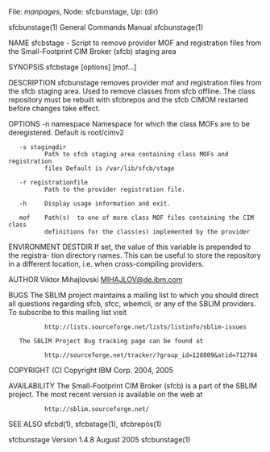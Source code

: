 File: *manpages*,  Node: sfcbunstage,  Up: (dir)


sfcbunstage(1)              General Commands Manual             sfcbunstage(1)



NAME
       sfcbstage  -  Script to remove provider MOF and registration files from
       the Small-Footprint CIM Broker (sfcb) staging area

SYNOPSIS
       sfcbstage [options] [mof...]

DESCRIPTION
       sfcbunstage removes provider mof and registration files from  the  sfcb
       staging  area.   Used  to  remove  classes from sfcb offline. The class
       repository must be rebuilt with sfcbrepos and the sfcb CIMOM  restarted
       before changes take effect.

OPTIONS
       -n namespace
              Namespace  for  which  the  class  MOFs  are to be deregistered.
              Default is root/cimv2

       -s stagingdir
              Path to sfcb staging area containing class MOFs and registration
              files Default is /var/lib/sfcb/stage

       -r registrationfile
              Path to the provider registration file.

       -h     Display usage information and exit.

       mof    Path(s)  to one of more class MOF files containing the CIM class
              definitions for the class(es) implemented by the provider

ENVIRONMENT
       DESTDIR
              If set, the value of this variable is prepended to the registra-
              tion directory names. This can be useful to store the repository
              in a different location, i.e.  when cross-compiling providers.

AUTHOR
       Viktor Mihajlovski <MIHAJLOV@de.ibm.com>

BUGS
       The SBLIM project maintains a mailing list to which you  should  direct
       all  questions  regarding  sfcb,  sfcc,  wbemcli,  or  any of the SBLIM
       providers.  To subscribe to this mailing list visit

              http://lists.sourceforge.net/lists/listinfo/sblim-issues

       The SBLIM Project Bug tracking page can be found at

              http://sourceforge.net/tracker/?group_id=128809&atid=712784

COPYRIGHT
       (C) Copyright IBM Corp. 2004, 2005

AVAILABILITY
       The Small-Footprint CIM Broker (sfcb) is a part of the  SBLIM  project.
       The most recent version is available on the web at

              http://sblim.sourceforge.net/

SEE ALSO
       sfcbd(1), sfcbstage(1), sfcbrepos(1)



sfcbunstage Version 1.4.8         August 2005                   sfcbunstage(1)
